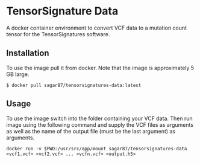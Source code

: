 # TensorSignature Data

A docker container environment to convert VCF data to a mutation count tensor for the TensorSignatures software.

## Installation

To use the image pull it from docker. Note that the image is approximately 5 GB large.

```
$ docker pull sagar87/tensorsignatures-data:latest
```

## Usage

To use the image switch into the folder containing your VCF data. Then run image using the following command and supply the VCF files as arguments as well as the name of the output file (must be the last argument) as arguments.

```
docker run -v $PWD:/usr/src/app/mount sagar87/tensorsignatures-data <vcf1.vcf> <vcf2.vcf> ... <vcfn.vcf> <output.h5>
```
